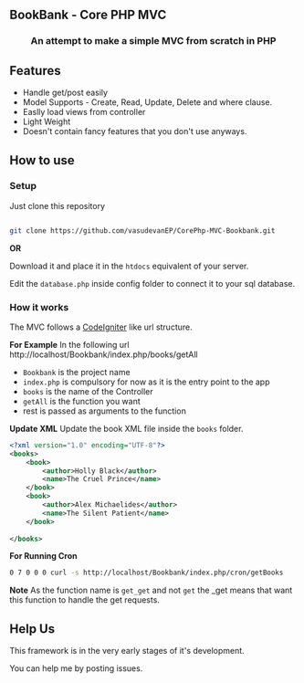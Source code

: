 ## BookBank - Core PHP MVC
<h3 align="center">An attempt to make a simple MVC from scratch in PHP</h3>


## Features 

- Handle get/post easily
- Model Supports - Create, Read, Update, Delete and where clause.
- Easlly load views from controller
- Light Weight
- Doesn't contain fancy features that you don't use anyways.

## How to use

### Setup
Just clone this repository
```sh

git clone https://github.com/vasudevanEP/CorePhp-MVC-Bookbank.git

```
**OR**

Download it and place it in the `htdocs` equivalent of your server.

Edit the `database.php` inside config folder to connect it to your sql database.



### How it works
The MVC follows a [CodeIgniter](https://codeigniter.com/) like url structure.

**For Example**
In the following url
http://localhost/Bookbank/index.php/books/getAll

- `Bookbank` is the project name
- `index.php` is compulsory for now as it is the entry point to the app
- `books` is the name of the Controller 
- `getAll` is the function you want
- rest is passed as arguments to the function

**Update XML**
Update the book XML file inside the `books` folder.
```xml
<?xml version="1.0" encoding="UTF-8"?>
<books>
    <book>
        <author>Holly Black</author>
        <name>The Cruel Prince</name>
    </book>
    <book>
        <author>Alex Michaelides</author>
        <name>The Silent Patient</name>
    </book>
       
</books>

```

**For Running Cron**
```sh
0 7 0 0 0 curl -s http://localhost/Bookbank/index.php/cron/getBooks
```

**Note**
As the function name is `get_get` and not `get` the \_get means that want this function to handle the get requests.


## Help Us

This framework is in the very early stages of it's development.

You can help me by posting issues.